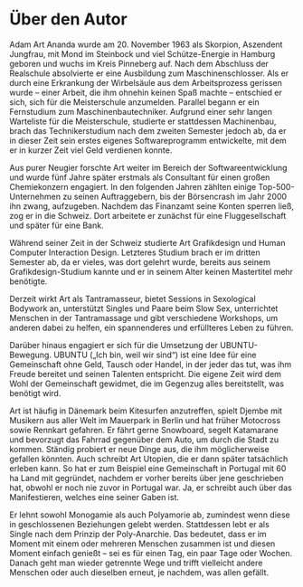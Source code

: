 # Über den Autor
Adam Art Ananda wurde am 20. November 1963 als Skorpion, Aszendent Jungfrau, mit Mond im Steinbock und viel Schütze-Energie in Hamburg geboren und wuchs im Kreis Pinneberg auf. Nach dem Abschluss der Realschule absolvierte er eine Ausbildung zum Maschinenschlosser. Als er durch eine Erkrankung der Wirbelsäule aus dem Arbeitsprozess gerissen wurde – einer Arbeit, die ihm ohnehin keinen Spaß machte – entschied er sich, sich für die Meisterschule anzumelden. Parallel begann er ein Fernstudium zum Maschinenbautechniker. Aufgrund einer sehr langen Warteliste für die Meisterschule, studierte er stattdessen Machinenbau, brach das Technikerstudium nach dem zweiten Semester jedoch ab, da er in dieser Zeit sein erstes eigenes Softwareprogramm entwickelte, mit dem er in kurzer Zeit viel Geld verdienen konnte.

Aus purer Neugier forschte Art weiter im Bereich der Softwareentwicklung und wurde fünf Jahre später erstmals als Consultant für einen großen Chemiekonzern engagiert. In den folgenden Jahren zählten einige Top-500-Unternehmen zu seinen Auftraggebern, bis der Börsencrash im Jahr 2000 ihn zwang, aufzugeben. Nachdem das Finanzamt seine Konten sperren ließ, zog er in die Schweiz. Dort arbeitete er zunächst für eine Fluggesellschaft und später für eine Bank.

Während seiner Zeit in der Schweiz studierte Art Grafikdesign und Human Computer Interaction Design. Letzteres Studium brach er im dritten Semester ab, da er vieles, was dort gelehrt wurde, bereits aus seinem Grafikdesign-Studium kannte und er in seinem Alter keinen Mastertitel mehr benötigte.

Derzeit wirkt Art als Tantramasseur, bietet Sessions in Sexological Bodywork an, unterstützt Singles und Paare beim Slow Sex, unterrichtet Menschen in der Tantramassage und gibt verschiedene Workshops, um anderen dabei zu helfen, ein spannenderes und erfüllteres Leben zu führen.

Darüber hinaus engagiert er sich für die Umsetzung der UBUNTU-Bewegung. UBUNTU („Ich bin, weil wir sind“) ist eine Idee für eine Gemeinschaft ohne Geld, Tausch oder Handel, in der jeder das tut, was ihm Freude bereitet und seinen Talenten entspricht. Die eigene Zeit wird dem Wohl der Gemeinschaft gewidmet, die im Gegenzug alles bereitstellt, was benötigt wird.

Art ist häufig in Dänemark beim Kitesurfen anzutreffen, spielt Djembe mit Musikern aus aller Welt im Mauerpark in Berlin und hat früher Motocross sowie Rennkart gefahren. Er fährt gerne Snowboard, segelt Katamarane und bevorzugt das Fahrrad gegenüber dem Auto, um durch die Stadt zu kommen. Ständig probiert er neue Dinge aus, die ihm möglicherweise gefallen könnten. Auch schreibt Art Utopien, die er dann später tatsächlich erleben kann. So hat er zum Beispiel eine Gemeinschaft in Portugal mit 60 ha Land mit gegründet, nachdem er vorher bereits über jene geschrieben hat, obwohl er noch nie zuvor in Portugal war. Ja, er schreibt auch über das Manifestieren, welches eine seiner Gaben ist.

Er lehnt sowohl Monogamie als auch Polyamorie ab, zumindest wenn diese in geschlossenen Beziehungen gelebt werden. Stattdessen lebt er als Single nach dem Prinzip der Poly-Anarchie. Das bedeutet, dass er im Moment mit einem oder mehreren Menschen zusammen ist und diesen Moment einfach genießt – sei es für einen Tag, ein paar Tage oder Wochen. Danach geht man wieder getrennte Wege und trifft vielleicht andere Menschen oder auch dieselben erneut, je nachdem, was allen gefällt.